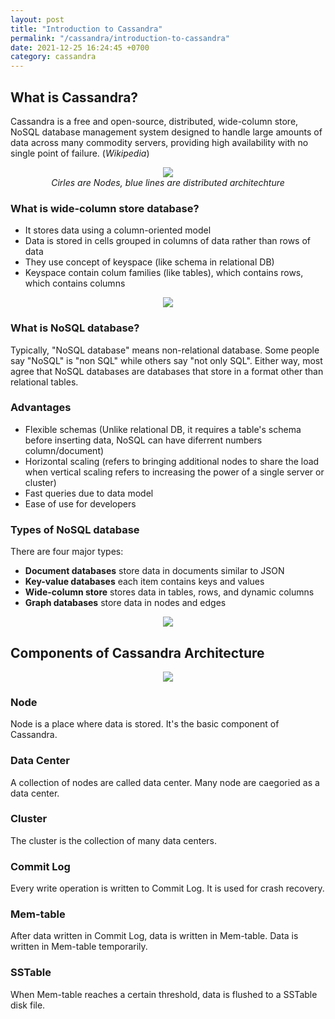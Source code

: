 ```yaml
---
layout: post
title: "Introduction to Cassandra"
permalink: "/cassandra/introduction-to-cassandra"
date: 2021-12-25 16:24:45 +0700
category: cassandra
---
```


## What is Cassandra?

Cassandra is a free and open-source, distributed, wide-column store, NoSQL database management system designed to handle large amounts of data across many commodity servers, providing high availability with no single point of failure. (_Wikipedia_)

<div style="text-align:center">
  <img src="https://user-images.githubusercontent.com/26586150/147382065-54ead0db-039b-4df5-9976-bcca579ea9c8.png" />
  <div style="text-align:center !important"><i>Cirles are Nodes, blue lines are distributed architechture</i></div>
</div>


### What is wide-column store database?

- It stores data using a column-oriented model
- Data is stored in cells grouped in columns of data rather than rows of data
- They use concept of keyspace (like schema in relational DB)
- Keyspace contain colum families (like tables), which contains rows, which contains columns

<div style="text-align:center">
  <img src="https://user-images.githubusercontent.com/26586150/147385596-ac6de2f1-db27-4a56-a45f-22f379f84766.png" />
</div>


### What is NoSQL database?
 
Typically, "NoSQL database" means non-relational database. Some people say "NoSQL" is "non SQL" while others say "not only SQL". Either way, most agree that NoSQL databases are databases that store in a format other than relational tables.

### Advantages

- Flexible schemas (Unlike relational DB, it requires a table's schema before inserting data, NoSQL can have diferrent numbers column/document)
- Horizontal scaling (refers to bringing additional nodes to share the load when vertical scaling refers to increasing the power of a single server or cluster)
- Fast queries due to data model
- Ease of use for developers

### Types of NoSQL database

There are four major types:
- **Document databases** store data in documents similar to JSON
- **Key-value databases** each item contains keys and values 
- **Wide-column store** stores data in tables, rows, and dynamic columns
- **Graph databases** store data in nodes and edges

<div style="text-align:center">
  <img src="https://user-images.githubusercontent.com/26586150/147398613-22b1d3e0-7d91-49cd-889d-0490551cc2e1.png" />
</div>

## Components of Cassandra Architecture

<div style="text-align:center">
  <img src="https://user-images.githubusercontent.com/26586150/147398729-731a9eb3-d7ef-445e-a3ad-9b60febb59c6.png" />
</div>

### Node

Node is a place where data is stored. It's the basic component of Cassandra.

### Data Center

A collection of nodes are called data center. Many node are caegoried as a data center.

### Cluster

The cluster is the collection of many data centers.

### Commit Log

Every write operation is written to Commit Log. It is used for crash recovery.

### Mem-table

After data written in Commit Log, data is written in Mem-table. Data is written in Mem-table temporarily.

### SSTable

When Mem-table reaches a certain threshold, data is flushed to a SSTable disk file.



